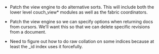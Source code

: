 
* Patch the view engine to do alternative sorts. This will include both the lower level couch\_view* modules as well as the fabric coordinators.

* Patch the view engine so we can specify options when returning docs from cursors. We'll want this so that we can delete specific revisions from a document.

* Need to figure out how to do raw collation on some indices because at
least the _id index uses it forcefully.

